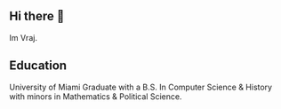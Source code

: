 ## Hi there 👋
Im Vraj.

## Education
University of Miami Graduate with a B.S. In Computer Science & History with minors in Mathematics & Political Science.

